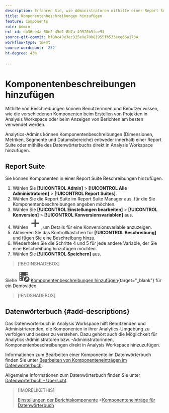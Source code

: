 ```yaml
---
description: Erfahren Sie, wie Administratoren mithilfe einer Report Suite oder des Datenwörterbuchs Beschreibungen zu Komponenten hinzufügen können.
title: Komponentenbeschreibungen hinzufügen
feature: Components
role: Admin
exl-id: db36ee4a-66e2-45d1-8b7a-49570b5fce93
source-git-commit: bf8bc40e3ec325e8e70081955fb533eee66a1734
workflow-type: tm+mt
source-wordcount: '232'
ht-degree: 43%

---
```


# Komponentenbeschreibungen hinzufügen

Mithilfe von Beschreibungen können Benutzerinnen und Benutzer wissen, wie die verschiedenen Komponenten beim Erstellen von Projekten in Analysis Workspace oder beim Anzeigen von Berichten am besten verwendet werden.

Analytics-Admins können Komponentenbeschreibungen (Dimensionen, Metriken, Segmente und Datumsbereiche) entweder innerhalb einer Report Suite oder mithilfe des Datenwörterbuchs direkt in Analysis Workspace hinzufügen.

## Report Suite

Sie können Komponenten in einer Report Suite Beschreibungen hinzufügen.

1. Wählen Sie **[!UICONTROL Admin]** > **[!UICONTROL Alle Administratoren]** > **[!UICONTROL Report Suites]**.
1. Wählen Sie die Report Suite im Report Suite Manager aus, für die Sie Komponentenbeschreibungen angeben möchten.
1. Wählen Sie **[!UICONTROL Einstellungen bearbeiten]** > **[!UICONTROL Konversion]** > **[!UICONTROL Konversionsvariablen]** aus.
1. Wählen ![Hinzufügen](/help/assets/icons/Add.svg), um Details für eine Konversionsvariable anzuzeigen.
1. Aktivieren Sie das Kontrollkästchen für **[!UICONTROL Beschreibung]** und fügen Sie eine Beschreibung hinzu.
1. Wiederholen Sie die Schritte 4 und 5 für jede andere Variable, der Sie eine Beschreibung hinzufügen möchten.
1. Wählen Sie **[!UICONTROL Speichern]** aus.

>[!BEGINSHADEBOX]

Siehe ![VideoCheckedOut](/help/assets/icons/VideoCheckedOut.svg) [Komponentenbeschreibungen hinzufügen](https://video.tv.adobe.com/v/25453?quality=12&learn=on){target="_blank"} für ein Demovideo.

>[!ENDSHADEBOX]


## Datenwörterbuch {#add-descriptions}

Das Datenwörterbuch in Analysis Workspace hilft Benutzenden und Administrierenden, die Komponenten in ihrer Analytics-Umgebung zu verfolgen und besser zu verstehen. Dazu gehört auch die Möglichkeit für Analytics-Administratoren bzw. -Administratorinnen, Komponentenbeschreibungen direkt in Analysis Workspace hinzuzufügen.

Informationen zum Bearbeiten einer Komponente im Datenwörterbuch finden Sie unter [Bearbeiten von Komponenteneinträgen im Datenwörterbuch](/help/analyze/analysis-workspace/components/data-dictionary/edit-entries-data-dictionary.md).

Allgemeine Informationen zum Datenwörterbuch finden Sie unter [Datenwörterbuch – Übersicht](/help/analyze/analysis-workspace/components/data-dictionary/data-dictionary-overview.md).

>[!MORELIKETHIS]
>
>[Einstellungen der Berichtskomponente](/help/components/vrs/vrs-components.md)
>&#x200B;>[Komponenteneinträge für Datenwörterbuch](/help/analyze/analysis-workspace/components/data-dictionary/edit-entries-data-dictionary.md)
>